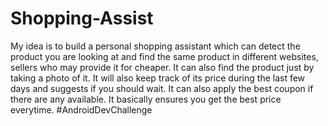 # Shopping-Assist

My idea is to build a personal shopping assistant which can detect the product you are looking at and find the
same product in different websites, sellers who may provide it for cheaper. It can also find the product just by
taking a photo of it. It will also keep track of its price during the last few days and suggests if you should wait.
It can also apply the best coupon if there are any available. It basically ensures you get the best price
everytime.
#AndroidDevChallenge
